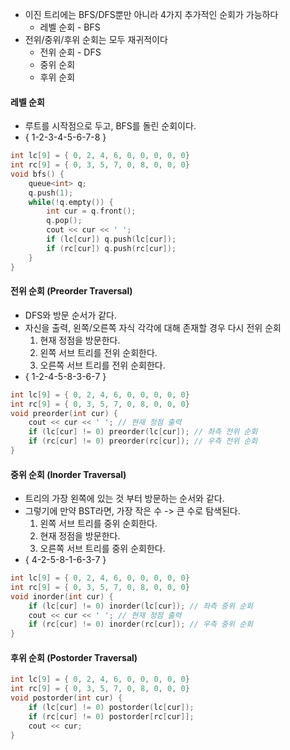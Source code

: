 - 이진 트리에는 BFS/DFS뿐만 아니라 4가지 추가적인 순회가 가능하다
	- 레벨 순회 - BFS
- 전위/중위/후위 순회는 모두 재귀적이다
	- 전위 순회 - DFS
	- 중위 순회
	- 후위 순회
#### 레벨 순회
- 루트를 시작점으로 두고, BFS를 돌린 순회이다.
- { 1-2-3-4-5-6-7-8 }
```cpp
int lc[9] = { 0, 2, 4, 6, 0, 0, 0, 0, 0}
int rc[9] = { 0, 3, 5, 7, 0, 8, 0, 0, 0}
void bfs() {
	queue<int> q;
	q.push(1);
	while(!q.empty()) {
		int cur = q.front();
		q.pop();
		cout << cur << ' ';
		if (lc[cur]) q.push(lc[cur]);
		if (rc[cur]) q.push(rc[cur]);
	}
}
```
#### 전위 순회 (Preorder Traversal)
- DFS와 방문 순서가 같다.
- 자신을 출력, 왼쪽/오른쪽 자식 각각에 대해 존재할 경우 다시 전위 순회
	1. 현재 정점을 방문한다.
	2. 왼쪽 서브 트리를 전위 순회한다.
	3. 오른쪽 서브 트리를 전위 순회한다.
- { 1-2-4-5-8-3-6-7 }
```cpp
int lc[9] = { 0, 2, 4, 6, 0, 0, 0, 0, 0}
int rc[9] = { 0, 3, 5, 7, 0, 8, 0, 0, 0}
void preorder(int cur) {
	cout << cur << ' '; // 현재 정점 출력
	if (lc[cur] != 0) preorder(lc[cur]); // 좌측 전위 순회
	if (rc[cur] != 0) preorder(rc[cur]); // 우측 전위 순회
}
```
#### 중위 순회 (Inorder Traversal)
- 트리의 가장 왼쪽에 있는 것 부터 방문하는 순서와 같다.
- 그렇기에 만약 BST라면, 가장 작은 수 -> 큰 수로 탐색된다.
	1. 왼쪽 서브 트리를 중위 순회한다.
	2. 현재 정점을 방문한다.
	3. 오른쪽 서브 트리를 중위 순회한다.
- { 4-2-5-8-1-6-3-7 }
```cpp
int lc[9] = { 0, 2, 4, 6, 0, 0, 0, 0, 0}
int rc[9] = { 0, 3, 5, 7, 0, 8, 0, 0, 0}
void inorder(int cur) {
	if (lc[cur] != 0) inorder(lc[cur]); // 좌측 중위 순회
	cout << cur << ' '; // 현재 정점 출력
	if (rc[cur] != 0) inorder(rc[cur]); // 우측 중위 순회
}
```
#### 후위 순회 (Postorder Traversal)
```cpp
int lc[9] = { 0, 2, 4, 6, 0, 0, 0, 0, 0}
int rc[9] = { 0, 3, 5, 7, 0, 8, 0, 0, 0}
void postorder(int cur) {
	if (lc[cur] != 0) postorder(lc[cur]);
	if (rc[cur] != 0) postorder[rc[cur]];
	cout << cur;
}
```